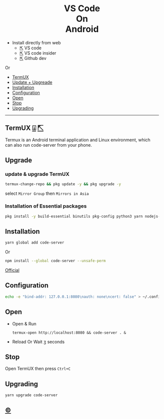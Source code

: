 <h1 align=center>VS Code<br>On<br>Android</h1>

+ Install directly from web 
  - [⇱](https://vscode.dev/github) VS code
  - [⇱](https://insiders.vscode.dev/github) VS code insider 
  - [⇱](https://github.dev) Github dev 

Or

  - [TermUX](#termux)
  - [Update + Upgreade](#upgrade)
  - [Installation](#installation)
  - [Configuration](#configuration)
  - [Open](#open)
  - [Stop](#stop)
  - [Upgrading](#upgrading)

***

## TermUX  [⍗](https://play.google.com/store/apps/details?id=com.termux)   [⇱](https://f-droid.org/en/packages/com.termux)

Termux is an Android terminal application and Linux environment, which can also run code-server from your phone.

## Upgrade
### update & upgrade TermUX
```bash
termux-change-repo && pkg update -y && pkg upgrade -y
```
select `Mirror Group` then `Mirrors in Asia`

### Installation of Essential packages
```bash
pkg install -y build-essential binutils pkg-config python3 yarn nodejs-lts && npm config set python python3
```

## Installation
```bash
yarn global add code-server
```
Or
```bash
npm install --global code-server --unsafe-perm
```
[Official](https://github.com/coder/code-server)

## Configuration
```bash
echo -e "bind-addr: 127.0.0.1:8080\nauth: none\ncert: false" > ~/.config/code-server/config.yaml
```

## Open
- Open & Run 
  ```
  termux-open http://localhost:8080 && code-server . &
  ```
- Reload Or Wait ʒ seconds
  
## Stop 

Open TermUX then press ` Ctrl+C `

## Upgrading

```bash
yarn upgrade code-server
```

## [©](https://coder.com/docs/code-server/latest/termux#yarn-installation)
